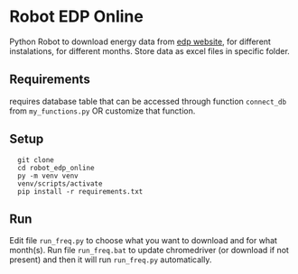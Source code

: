 # Robot EDP Online
Python Robot to download energy data from [edp website](https://online.edpdistribuicao.pt/login), for different instalations, for different months. Store data as excel files in specific folder.



## Requirements
requires database table that can be accessed through function ```connect_db``` from ```my_functions.py``` OR customize that function.

## Setup
  ```
    git clone
    cd robot_edp_online
    py -m venv venv
    venv/scripts/activate
    pip install -r requirements.txt
  ```
  
## Run
  Edit file ```run_freq.py``` to choose what you want to download and for what month(s).
  Run file ```run_freq.bat``` to update chromedriver (or download if not present) and then it will run ```run_freq.py``` automatically.



